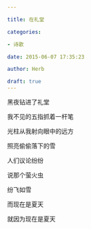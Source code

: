 ```yaml
---

title: 在礼堂

categories:

- 诗歌

date: 2015-06-07 17:35:23

author: Herb

draft: true
---
```


黑夜钻进了礼堂

我不见的五指抓着一杆笔

光柱从我射向眼中的远方

照亮偷偷落下的雪

人们议论纷纷

说那个萤火虫

纷飞如雪

而现在是夏天

就因为现在是夏天